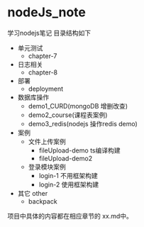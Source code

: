 # nodeJs_note
学习nodejs笔记
目录结构如下
- 单元测试 
  - chapter-7  
- 日志相关 
  - chapter-8  
- 部署
  - deployment 
- 数据库操作
  - demo1_CURD(mongoDB 增删改查)
  - demo2_course(课程表案例)
  - demo3_redis(nodejs 操作redis demo)
- 案例
  - 文件上传案例 
    - fileUpload-demo ts编译构建
    - fileUpload-demo2  
  -  登录模块案例 
     - login-1 不用框架构建
     - login-2 使用框架构建
- 其它 other
  - backpack 

项目中具体的内容都在相应章节的 xx.md中。